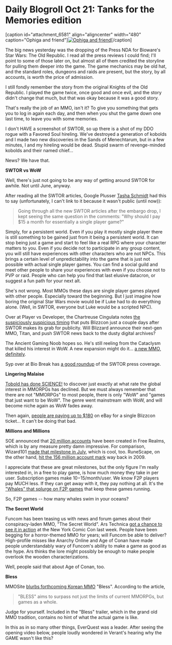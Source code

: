 # Daily Blogroll Oct 21: Tanks for the Memories edition

[caption id="attachment\_6581" align="aligncenter" width="480" caption="Ophiga and friend"][![](http://westkarana.com/wp-content/uploads/2011/10/dndclient-2011-10-20-21-19-18-63-480x352.jpg "Ophiga and friend")](http://westkarana.com/wp-content/uploads/2011/10/dndclient-2011-10-20-21-19-18-63.jpg)[/caption]

The big news yesterday was the dropping of the Press NDA for Bioware's Star Wars: The Old Republic. I read all the press reviews I could find; I'll point to some of those later on, but almost all of them credited the storyline for pulling them deeper into the game. The game mechanics may be old hat, and the standard roles, dungeons and raids are present, but the story, by all accounts, is worth the price of admission.

I still fondly remember the story from the original Knights of the Old Republic. I played the game twice, once good and once evil, and the story didn't change that much, but that was okay because it was a good story.

That's really the job of an MMO, isn't it? To give you something that gets you to log in again each day, and then when you shut the game down one last time, to leave you with some memories.

I don't HAVE a screenshot of SWTOR, so up there is a shot of my DDO rogue with a Favored Soul hireling. We've destroyed a generation of kobolds and I made two new discoveries in the Sands of Menechtarum, but in a few minutes, I and my hireling would be dead. Stupid swarm of revenge-minded kobolds and their named chief...

News? We have that.


**SWTOR vs WoW**

Well, there's just not going to be any way of getting around SWTOR for awhile. Not until June, anyway.

After reading all the SWTOR articles, Google Plusser [Tasha Schmidt](https://plus.google.com/106819868808219486793/) had this to say (unfortunately, I can't link to it because it wasn't public (until now)):


> Going through all the new SWTOR articles after the embargo drop, I kept seeing the same question in the comments: "Why should I pay $15 a month for essentially a single player game?"

Simply, for a persistent world. Even if you play it mostly single player there is still something to be gained just from it being a persistent world. It can stop being just a game and start to feel like a real RPG where your character matters to you. Even if you decide not to participate in any group content, you will still have experiences with other characters who are not NPCs. This brings a certain level of unpredictability into the game that is just not possible with actual single player games. You can find a social guild and meet other people to share your experiences with even if you choose not to PVP or raid. People who can help you find that last elusive datacron, or suggest a fun path for your next alt.



She's not wrong. Most MMOs these days are single player games played with other people. Especially toward the beginning. But I just imagine how boring the original Star Wars movie would be if Luke had to do everything alone. (Well, in SWTOR, everyone but Luke would be a scripted NPC).

Over at Player vs Developer, the Chartreuse Cingulata notes [the suspiciously suspicious timing](http://playervsdeveloper.blogspot.com/2011/10/blizzard-style-marketing-now-swtor-is.html) that puts Blizzcon just a couple days after SWTOR makes its grab for publicity. Will Blizzard announce their next-gen MMO, Titan, and push SWTOR news back to the dusty digital archives?

The Ancient Gaming Noob hopes so. He's still reeling from the Cataclysm that killed his interest in WoW. A new expansion might do it... [a new MMO, definitely](http://tagn.wordpress.com/2011/10/21/blizzcon-blues/).

Syp over at Bio Break has [a good roundup](http://biobreak.wordpress.com/2011/10/20/swtor-press-impressions/) of the SWTOR press coverage.

**Lingering Malaise**

[Tobold has done SCIENCE!](http://tobolds.blogspot.com/2011/10/decline-of-interest-in-mmorpgs.html) to discover just exactly at what rate the global interest in MMORPGs has declined. But we must always remember that there are not "MMORPGs" to most people, there is only "WoW" and "games that just want to be WoW". The genre went mainstream with WoW, and will become niche again as WoW fades away.

Then again, [people are paying up to $180](http://www.ebay.com/itm/Last-chance-1-Blizzcon-Ticket-2011-w-Goody-Bag-/110760228218?pt=US_Tickets_all_in_one&hash=item19c9d2f57a#ht_582wt_1056) on eBay for a single Blizzcon ticket... It can't be doing that bad.

**Millions and Millions**

SOE announced that [20 million accounts](http://www.gamasutra.com/view/news/38007/Free_Realms__Hits_20M_Registered_Users.php) have been created in Free Realms, which is by any measure pretty damn impressive. For comparison, Wizard101 [made that milestone in July](https://www.wizard101.com/game/press/20-million-wizards), which is cool, too. RuneScape, on the other hand, [hit the 156 million account mark](http://www.techradar.com/news/gaming/mmo-developers-jagex-outline-mechscape--617551) way back in 2009.

I appreciate that these are great milestones, but the only figure I'm really interested in, in a free to play game, is how much money they take in per user. Subscription games make $10-$15/month/user. We know F2P players pay MUCH less. If they can get away with it, they pay nothing at all. It's the ["Whales" that splurge on F2P games](http://blog.games.com/2010/06/11/holy-i-spendthrifts-drop-upwards-of-10k-on-social-games/) that keep these games running. 

So, F2P games -- how many whales swim in your oceans?

**The Secret World**

Funcom has been teasing us with news and forum games about their conspiracy-laden MMO, "The Secret World". Ars Technica [got a chance to see it in action](http://arstechnica.com/gaming/news/2011/10/the-secret-world-mmorpg-absorbing-lore-wooden-characters.ars) at the New York Comic Con last week. People have been begging for a horror-themed MMO for years; will Funcom be able to deliver? High-profile misses like Anarchy Online and Age of Conan have made people understandably wary of Funcom's ability to make a game as good as the hype. Ars thinks the lore might possibly be enough to make people overlook the wooden characterizations.

Well, people said that about Age of Conan, too.

**Bless**

MMOSite [blurbs forthcoming Korean MMO](http://news.mmosite.com/content/2011-10-19/bless_is_another_unreal_engine_3_mmorpg_with_shining_graphics.shtml) "Bless". According to the article,


> "BLESS" aims to surpass not just the limits of current MMORPGs, but games as a whole.



Judge for yourself. Included in the "Bless" trailer, which in the grand old MMO tradition, contains no hint of what the actual game is like.



In this as in so many other things, EverQuest was a leader. After seeing the opening video below, people loudly wondered in Verant's hearing why the GAME wasn't like this?



